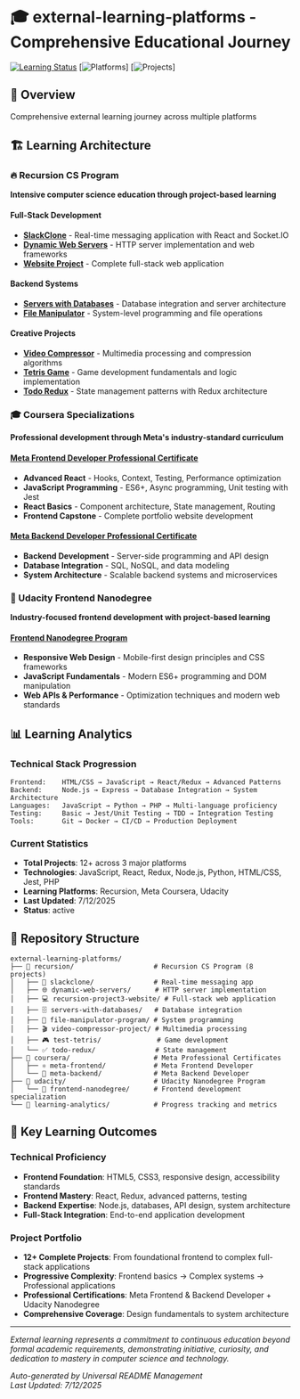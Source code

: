 # 🎓 external-learning-platforms - Comprehensive Educational Journey

[![Learning Status](https://img.shields.io/badge/Learning-Active-green)](https://github.com/DevPersonalHub/external-learning-platforms) [![Platforms](https://img.shields.io/badge/Platforms-3-blue)] [![Projects](https://img.shields.io/badge/Projects-12+-orange)]

## 🌟 Overview

Comprehensive external learning journey across multiple platforms

## 🏗️ Learning Architecture

### 🔥 Recursion CS Program
**Intensive computer science education through project-based learning**

#### Full-Stack Development
- **[SlackClone](https://github.com/DevPersonalHub/external-learning-platforms/tree/main/recursion/slackclone)** - Real-time messaging application with React and Socket.IO
- **[Dynamic Web Servers](https://github.com/DevPersonalHub/external-learning-platforms/tree/main/recursion/dynamic-web-servers)** - HTTP server implementation and web frameworks
- **[Website Project](https://github.com/DevPersonalHub/external-learning-platforms/tree/main/recursion/recursion-project3-website)** - Complete full-stack web application

#### Backend Systems
- **[Servers with Databases](https://github.com/DevPersonalHub/external-learning-platforms/tree/main/recursion/servers-with-databases)** - Database integration and server architecture
- **[File Manipulator](https://github.com/DevPersonalHub/external-learning-platforms/tree/main/recursion/file-manipulator-program)** - System-level programming and file operations

#### Creative Projects
- **[Video Compressor](https://github.com/DevPersonalHub/external-learning-platforms/tree/main/recursion/video-compressor-project)** - Multimedia processing and compression algorithms
- **[Tetris Game](https://github.com/DevPersonalHub/external-learning-platforms/tree/main/recursion/test-tetris)** - Game development fundamentals and logic implementation
- **[Todo Redux](https://github.com/DevPersonalHub/external-learning-platforms/tree/main/recursion/todo-redux)** - State management patterns with Redux architecture

### 🎓 Coursera Specializations
**Professional development through Meta's industry-standard curriculum**

#### [Meta Frontend Developer Professional Certificate](https://github.com/DevPersonalHub/external-learning-platforms/tree/main/coursera/meta-frontend)
- **Advanced React** - Hooks, Context, Testing, Performance optimization
- **JavaScript Programming** - ES6+, Async programming, Unit testing with Jest
- **React Basics** - Component architecture, State management, Routing
- **Frontend Capstone** - Complete portfolio website development

#### [Meta Backend Developer Professional Certificate](https://github.com/DevPersonalHub/external-learning-platforms/tree/main/coursera/meta-backend)
- **Backend Development** - Server-side programming and API design
- **Database Integration** - SQL, NoSQL, and data modeling
- **System Architecture** - Scalable backend systems and microservices

### 🎨 Udacity Frontend Nanodegree
**Industry-focused frontend development with project-based learning**

#### [Frontend Nanodegree Program](https://github.com/DevPersonalHub/external-learning-platforms/tree/main/udacity/frontend-nanodegree)
- **Responsive Web Design** - Mobile-first design principles and CSS frameworks
- **JavaScript Fundamentals** - Modern ES6+ programming and DOM manipulation
- **Web APIs & Performance** - Optimization techniques and modern web standards

## 📊 Learning Analytics

### Technical Stack Progression
```
Frontend:    HTML/CSS → JavaScript → React/Redux → Advanced Patterns
Backend:     Node.js → Express → Database Integration → System Architecture  
Languages:   JavaScript → Python → PHP → Multi-language proficiency
Testing:     Basic → Jest/Unit Testing → TDD → Integration Testing
Tools:       Git → Docker → CI/CD → Production Deployment
```

### Current Statistics
- **Total Projects**: 12+ across 3 major platforms
- **Technologies**: JavaScript, React, Redux, Node.js, Python, HTML/CSS, Jest, PHP
- **Learning Platforms**: Recursion, Meta Coursera, Udacity
- **Last Updated**: 7/12/2025
- **Status**: active

## 📁 Repository Structure

```
external-learning-platforms/
├── 📁 recursion/                    # Recursion CS Program (8 projects)
│   ├── 🚀 slackclone/               # Real-time messaging app
│   ├── 🌐 dynamic-web-servers/      # HTTP server implementation  
│   ├── 💻 recursion-project3-website/ # Full-stack web application
│   ├── 🗄️ servers-with-databases/   # Database integration
│   ├── 📁 file-manipulator-program/ # System programming
│   ├── 🎬 video-compressor-project/ # Multimedia processing
│   ├── 🎮 test-tetris/              # Game development
│   └── ✅ todo-redux/               # State management
├── 📁 coursera/                     # Meta Professional Certificates
│   ├── ⚛️ meta-frontend/            # Meta Frontend Developer
│   └── 🔧 meta-backend/             # Meta Backend Developer
├── 📁 udacity/                      # Udacity Nanodegree Program
│   └── 🎨 frontend-nanodegree/      # Frontend development specialization
└── 📁 learning-analytics/           # Progress tracking and metrics
```

## 🎯 Key Learning Outcomes

### Technical Proficiency
- **Frontend Foundation**: HTML5, CSS3, responsive design, accessibility standards
- **Frontend Mastery**: React, Redux, advanced patterns, testing
- **Backend Expertise**: Node.js, databases, API design, system architecture
- **Full-Stack Integration**: End-to-end application development

### Project Portfolio  
- **12+ Complete Projects**: From foundational frontend to complex full-stack applications
- **Progressive Complexity**: Frontend basics → Complex systems → Professional applications
- **Professional Certifications**: Meta Frontend & Backend Developer + Udacity Nanodegree
- **Comprehensive Coverage**: Design fundamentals to system architecture

---

*External learning represents a commitment to continuous education beyond formal academic requirements, demonstrating initiative, curiosity, and dedication to mastery in computer science and technology.*

*Auto-generated by Universal README Management*  
*Last Updated: 7/12/2025*